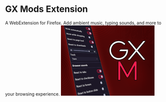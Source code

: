 # GX Mods Extension
 A WebExtension for Firefox. Add ambient music, typing sounds, and more to your browsing experience.
<img src='./first-time/gxm_settings.png' alt='Promotional image showing the settings popup for GX Mods.' width=60%>